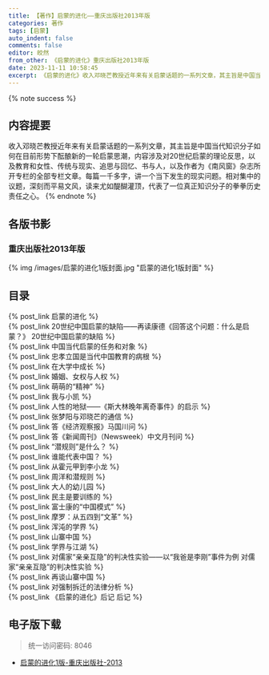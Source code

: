 ```yaml
---
title: 【著作】启蒙的进化——重庆出版社2013年版
categories: 著作
tags: [启蒙]
auto_indent: false
comments: false
editor: 皎然
from_other: 《启蒙的进化》重庆出版社2013年版
date: 2023-11-11 10:58:45
excerpt: 《启蒙的进化》收入邓晓芒教授近年来有关启蒙话题的一系列文章，其主旨是中国当代知识分子如何在目前形势下酝酿新的一轮启蒙思潮，内容涉及对20世纪启蒙的理论反思，以及教育和女性、传统与现实、追思与回忆、书与人，以及作者为《南风窗》杂志所开专栏的全部专栏文章。每篇一千多字，讲一个当下发生的现实问题。相对集中的议题，深刻而平易文风，读来尤如醍醐灌顶，代表了一位真正知识分子的拳拳历史责任之心。
---
```

{% note success %}
## 内容提要
收入邓晓芒教授近年来有关启蒙话题的一系列文章，其主旨是中国当代知识分子如何在目前形势下酝酿新的一轮启蒙思潮，内容涉及对20世纪启蒙的理论反思，以及教育和女性、传统与现实、追思与回忆、书与人，以及作者为《南风窗》杂志所开专栏的全部专栏文章。每篇一千多字，讲一个当下发生的现实问题。相对集中的议题，深刻而平易文风，读来尤如醍醐灌顶，代表了一位真正知识分子的拳拳历史责任之心。
{% endnote %}
## 各版书影
### 重庆出版社2013年版
{% img /images/启蒙的进化1版封面.jpg "启蒙的进化1版封面" %}

## 目录
{% post_link 启蒙的进化 %}<br/>
{% post_link 20世纪中国启蒙的缺陷——再读康德《回答这个问题：什么是启蒙？》 20世纪中国启蒙的缺陷 %}<br/>
{% post_link 中国当代启蒙的任务和对象 %}<br/>
{% post_link 忠孝立国是当代中国教育的病根 %}<br/>
{% post_link 在大学中成长 %}<br/>
{% post_link 婚姻、女权与人权 %}<br/>
{% post_link 萌萌的“精神” %}<br/>
{% post_link 我与小凯 %}<br/>
{% post_link 人性的地狱——《斯大林晚年离奇事件》的启示 %}<br/>
{% post_link 张梦阳与邓晓芒的通信 %}<br/>
{% post_link 答《经济观察报》马国川问 %}<br/>
{% post_link 答《新闻周刊》（Newsweek）中文月刊问 %}<br/>
{% post_link “潜规则”是什么？ %}<br/>
{% post_link 谁能代表中国？ %}<br/>
{% post_link 从霍元甲到李小龙 %}<br/>
{% post_link 周洋和潜规则 %}<br/>
{% post_link 大人的幼儿园 %}<br/>
{% post_link 民主是要训练的 %}<br/>
{% post_link 富士康的“中国模式” %}<br/>
{% post_link 摩罗：从五四到“文革” %}<br/>
{% post_link 浑沌的学界 %}<br/>
{% post_link 山寨中国 %}<br/>
{% post_link 学界与江湖 %}<br/>
{% post_link 对儒家“亲亲互隐”的判决性实验——以“我爸是李刚”事件为例 对儒家“亲亲互隐”的判决性实验 %}<br/>
{% post_link 再谈山寨中国 %}<br/>
{% post_link 对强制拆迁的法律分析 %}<br/>
{% post_link 《启蒙的进化》后记 后记 %}<br/>
## 电子版下载
> 统一访问密码: 8046

- [启蒙的进化1版-重庆出版社-2013](https://url92.ctfile.com/f/21466692-973230457-67f886?p=8046)
